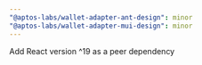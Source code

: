 ```yaml
---
"@aptos-labs/wallet-adapter-ant-design": minor
"@aptos-labs/wallet-adapter-mui-design": minor
---
```


Add React version ^19 as a peer dependency
